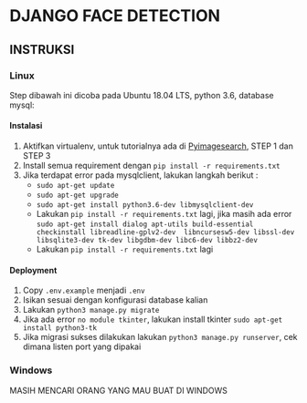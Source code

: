 # DJANGO FACE DETECTION

## INSTRUKSI

### Linux

Step dibawah ini dicoba pada Ubuntu 18.04 LTS, python 3.6, database mysql:

#### Instalasi

1. Aktifkan virtualenv, untuk tutorialnya ada di [Pyimagesearch](https://www.pyimagesearch.com/2018/05/28/ubuntu-18-04-how-to-install-opencv/), STEP 1 dan STEP 3
2. Install semua requirement dengan ```pip install -r requirements.txt```
3. Jika terdapat error pada mysqlclient, lakukan langkah berikut :
   * ```sudo apt-get update```
   * ```sudo apt-get upgrade```
   * ```sudo apt-get install python3.6-dev libmysqlclient-dev```
   * Lakukan ```pip install -r requirements.txt``` lagi, jika masih ada error ```sudo apt-get install dialog apt-utils build-essential checkinstall libreadline-gplv2-dev  libncursesw5-dev libssl-dev libsqlite3-dev tk-dev libgdbm-dev libc6-dev libbz2-dev```
   * Lakukan ```pip install -r requirements.txt``` lagi

#### Deployment

1. Copy ```.env.example``` menjadi ```.env```
2. Isikan sesuai dengan konfigurasi database kalian
3. Lakukan ```python3 manage.py migrate```
4. Jika ada error ```no module tkinter```, lakukan install tkinter ```sudo apt-get install python3-tk```
5. Jika migrasi sukses dilakukan lakukan ```python3 manage.py runserver```, cek dimana listen port yang dipakai

### Windows

MASIH MENCARI ORANG YANG MAU BUAT DI WINDOWS